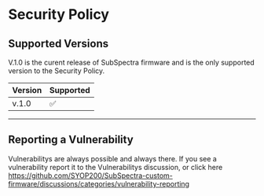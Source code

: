 # Security Policy

## Supported Versions

V.1.0 is the curent release of SubSpectra firmware and is the only supported version to the Security Policy.

| Version | Supported          |
| ------- | ------------------ |
| v.1.0   | :white_check_mark: |

***
## Reporting a Vulnerability

Vulnerabilitys are always possible and always there. If you see a vulnerability report it to the Vulnerabilitys discussion, or click here https://github.com/SYOP200/SubSpectra-custom-firmware/discussions/categories/vulnerability-reporting 
